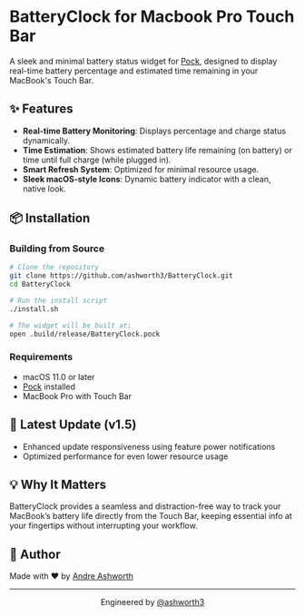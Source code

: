 # BatteryClock for Macbook Pro Touch Bar

A sleek and minimal battery status widget for [Pock](https://pock.app), designed to display real-time battery percentage and estimated time remaining in your MacBook's Touch Bar.

## ✨ Features

- **Real-time Battery Monitoring**: Displays percentage and charge status dynamically.
- **Time Estimation**: Shows estimated battery life remaining (on battery) or time until full charge (while plugged in).
- **Smart Refresh System**: Optimized for minimal resource usage.
- **Sleek macOS-style Icons**: Dynamic battery indicator with a clean, native look.

## 📦 Installation

### Building from Source

```bash
# Clone the repository
git clone https://github.com/ashworth3/BatteryClock.git
cd BatteryClock

# Run the install script
./install.sh

# The widget will be built at:
open .build/release/BatteryClock.pock
```

### Requirements
- macOS 11.0 or later
- [Pock](https://pock.app) installed
- MacBook Pro with Touch Bar

## 🔄 Latest Update (v1.5)
- Enhanced update responsiveness using feature power notifications
- Optimized performance for even lower resource usage

## 💡 Why It Matters
BatteryClock provides a seamless and distraction-free way to track your MacBook’s battery life directly from the Touch Bar, keeping essential info at your fingertips without interrupting your workflow.

## 👤 Author

Made with ❤️ by [Andre Ashworth](https://github.com/ashworth3)

---

<p align="center">
  Engineered by <a href="https://github.com/ashworth3">@ashworth3</a>
</p>
